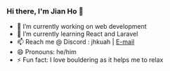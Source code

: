 ### Hi there, I'm Jian Ho 👋

- 🔭 I’m currently working on web development
- 🌱 I’m currently learning React and Laravel
- 📫 Reach me @ Discord : jhkuah | [E-mail](mailto:kjh_1997@hotmail.com)
- 😄 Pronouns: he/him
- ⚡ Fun fact: I love bouldering as it helps me to relax
